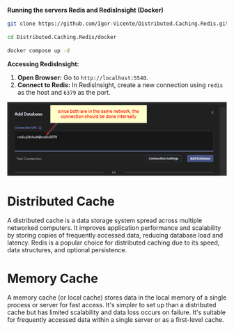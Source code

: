 **Running the servers Redis and RedisInsight (Docker)**

```bash
git clone https://github.com/Igor-Vicente/Distributed.Caching.Redis.git
```

```bash
cd Distributed.Caching.Redis/docker
```

```bash
docker compose up -d
```

**Accessing RedisInsight:**

1.  **Open Browser:** Go to `http://localhost:5540`.
2.  **Connect to Redis:** In RedisInsight, create a new connection using `redis` as the host and `6379` as the port.

![Screenshot Connectioning redis-insight and redis](https://raw.githubusercontent.com/Igor-Vicente/Distributed.Caching.Redis/refs/heads/main/docker/conn_example.png)

# Distributed Cache

A distributed cache is a data storage system spread across multiple networked computers. It improves application performance and scalability by storing copies of frequently accessed data, reducing database load and latency. Redis is a popular choice for distributed caching due to its speed, data structures, and optional persistence.

# Memory Cache

A memory cache (or local cache) stores data in the local memory of a single process or server for fast access. It's simpler to set up than a distributed cache but has limited scalability and data loss occurs on failure. It's suitable for frequently accessed data within a single server or as a first-level cache.
